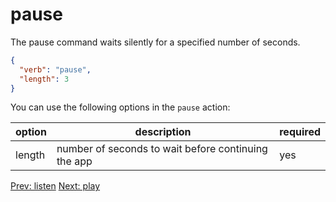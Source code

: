# pause

The pause command waits silently for a specified number of seconds.
```json
{
  "verb": "pause",
  "length": 3
}
```

You can use the following options in the `pause` action:

| option        | description | required  |
| ------------- |-------------| -----|
| length | number of seconds to wait before continuing the app | yes |

<p class="flex">
<a href="/docs/webhooks/listen">Prev: listen</a>
<a href="/docs/webhooks/play">Next: play</a>
</p>
